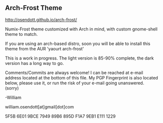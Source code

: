 ## Arch-Frost Theme

http://osendott.github.io/arch-frost/

Numix-Frost theme customized with Arch in mind, with custom gnome-shell theme to match.

If you are using an arch-based distro, soon you will be able to install this theme from the AUR
'yaourt arch-frost' 

This is a work in progress. The light version is 85-90% complete, the dark version
has a long way to go. 

Comments/Commits are always welcome! I can be reached at e-mail address located at the bottom of this file.
My PGP Fingerprint is also located below, please use it, or run the risk of your e-mail going unanswered. (sorry)

-William

william.osendott[at]gmail[dot]com

5F5B 6E01 9BCE 7949 89B6 895D F1A7 9EB1 E111 1229






